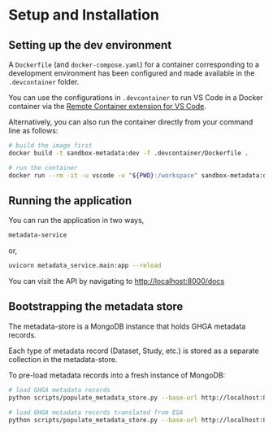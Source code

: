 # Setup and Installation

## Setting up the dev environment

A `Dockerfile` (and `docker-compose.yaml`) for a container corresponding to a development environment has been configured and made available in the `.devcontainer` folder.

You can use the configurations in `.devcontainer` to run VS Code in a Docker container via the [Remote Container extension for VS Code](https://code.visualstudio.com/docs/remote/containers-tutorial).

Alternatively, you can also run the container directly from your command line as follows:

```sh
# build the image first
docker build -t sandbox-metadata:dev -f .devcontainer/Dockerfile .

# run the container
docker run --rm -it -u vscode -v "${PWD}:/workspace" sandbox-metadata:dev bash
```


## Running the application

You can run the application in two ways,

```sh
metadata-service
```

or,

```sh
uvicorn metadata_service.main:app --reload
```

You can visit the API by navigating to [http://localhost:8000/docs]()


## Bootstrapping the metadata store

The metadata-store is a MongoDB instance that holds GHGA metadata records.

Each type of metadata record (Dataset, Study, etc.) is stored as a separate collection in the metadata-store.

To pre-load metadata records into a fresh instance of MongoDB:

```sh
# load GHGA metadata records
python scripts/populate_metadata_store.py --base-url http://localhost:8000 --directory examples

# load GHGA metadata records translated from EGA
python scripts/populate_metadata_store.py --base-url http://localhost:8000 --directory ega-examples/transformed
```
